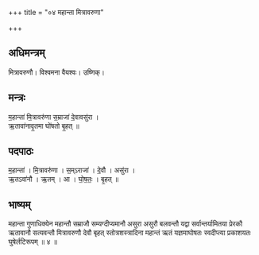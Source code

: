 +++
title = "०४ महान्ता मित्रावरुणा"

+++
## अधिमन्त्रम्
मित्रावरुणौ। विश्वमना वैयश्वः। उष्णिक्।

## मन्त्रः
म॒हान्ता॑ मि॒त्रावरु॑णा स॒म्राजा॑ दे॒वावसु॑रा ।  
ऋ॒तावा॑नावृ॒तमा घो॑षतो बृ॒हत् ॥

## पदपाठः
म॒हान्ता॑ । मि॒त्रावरु॑णा । स॒म्ऽराजा॑ । दे॒वौ । असु॑रा ।  
ऋ॒तऽवा॑नौ । ऋ॒तम् । आ । घो॒ष॒तः॒ । बृ॒हत् ॥

## भाष्यम्
महान्ता गुणाधिक्येन महान्तौ सम्राजौ सम्यग्दीप्यमानौ असुरा असुरौ बलवन्तौ यद्वा सर्वान्तर्यामितया प्रेरकौ ऋतावानौ सत्यवन्तौ मित्रावरुणौ देवौ बृहत् स्तोत्रशस्त्रादिना महान्तं ऋतं यज्ञमाघोषतः स्वदीप्त्या प्रकाशयतः घुषेर्लटिरूपम् ॥ ४ ॥